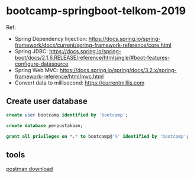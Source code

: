 # bootcamp-springboot-telkom-2019

Ref: 
- Spring Dependency Injection: https://docs.spring.io/spring-framework/docs/current/spring-framework-reference/core.html
- Spring JDBC: https://docs.spring.io/spring-boot/docs/2.1.6.RELEASE/reference/htmlsingle/#boot-features-configure-datasource
- Spring Web MVC: https://docs.spring.io/spring/docs/3.2.x/spring-framework-reference/html/mvc.html
- Convert data to millisecond: https://currentmillis.com

## Create user database

```sql
create user bootcamp identified by 'bootcamp';

create database perpustakaan;

grant all privileges on *.* to bootcamp@'%' identified by 'bootcamp';
```

## tools

[postman download](https://www.getpostman.com)
